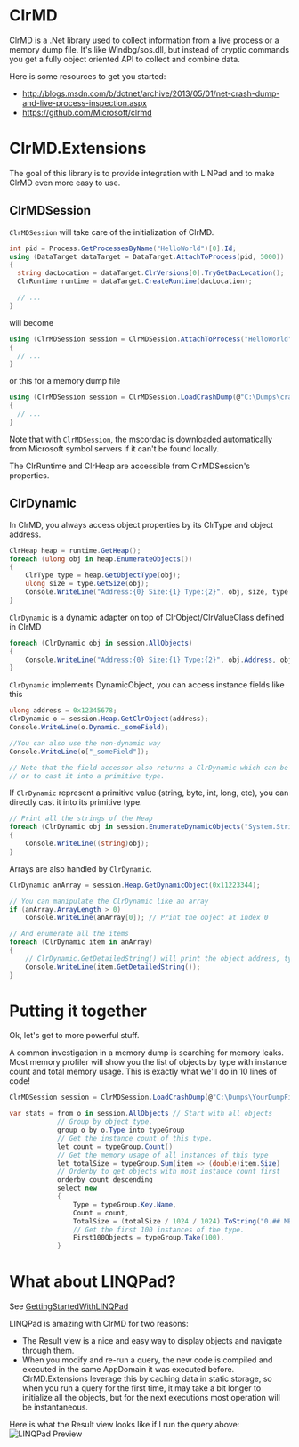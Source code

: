 # ClrMD

ClrMD is a .Net library used to collect information from a live process or a memory dump file. It's like Windbg/sos.dll,
but instead of cryptic commands you get a fully object oriented API to collect and combine data.

Here is some resources to get you started:
 - http://blogs.msdn.com/b/dotnet/archive/2013/05/01/net-crash-dump-and-live-process-inspection.aspx
 - https://github.com/Microsoft/clrmd


# ClrMD.Extensions

The goal of this library is to provide integration with LINPad and to make ClrMD even more easy to use.

## ClrMDSession

`ClrMDSession` will take care of the initialization of ClrMD.

```c#
int pid = Process.GetProcessesByName("HelloWorld")[0].Id;
using (DataTarget dataTarget = DataTarget.AttachToProcess(pid, 5000))
{
  string dacLocation = dataTarget.ClrVersions[0].TryGetDacLocation();
  ClrRuntime runtime = dataTarget.CreateRuntime(dacLocation);

  // ...
}
```

will become

```c#
using (ClrMDSession session = ClrMDSession.AttachToProcess("HelloWorld"))
{
  // ...
}
```

or this for a memory dump file

```c#
using (ClrMDSession session = ClrMDSession.LoadCrashDump(@"C:\Dumps\crash.dmp"))
{
  // ...
}
```

Note that with `ClrMDSession`, the mscordac is downloaded automatically from Microsoft symbol servers
if it can't be found locally.

The ClrRuntime and ClrHeap are accessible from ClrMDSession's properties.


## ClrDynamic

In ClrMD, you always access object properties by its ClrType and object address.

```c#
ClrHeap heap = runtime.GetHeap();
foreach (ulong obj in heap.EnumerateObjects())
{
    ClrType type = heap.GetObjectType(obj);
    ulong size = type.GetSize(obj);
    Console.WriteLine("Address:{0} Size:{1} Type:{2}", obj, size, type.Name);
}
```

`ClrDynamic` is a dynamic adapter on top of ClrObject/ClrValueClass defined in ClrMD

```c#
foreach (ClrDynamic obj in session.AllObjects)
{
    Console.WriteLine("Address:{0} Size:{1} Type:{2}", obj.Address, obj.Size, obj.TypeName);
}
```

`ClrDynamic` implements DynamicObject, you can access instance fields like this

```c#
ulong address = 0x12345678;
ClrDynamic o = session.Heap.GetClrObject(address);
Console.WriteLine(o.Dynamic._someField);

//You can also use the non-dynamic way
Console.WriteLine(o["_someField"]);

// Note that the field accessor also returns a ClrDynamic which can be used to access other inner fields
// or to cast it into a primitive type.
```

If `ClrDynamic` represent a primitive value (string, byte, int, long, etc), you can directly cast it
into its primitive type.

```c#
// Print all the strings of the Heap
foreach (ClrDynamic obj in session.EnumerateDynamicObjects("System.String"))
{
    Console.WriteLine((string)obj);
}
```

Arrays are also handled by `ClrDynamic`.

```c#
ClrDynamic anArray = session.Heap.GetDynamicObject(0x11223344);

// You can manipulate the ClrDynamic like an array
if (anArray.ArrayLength > 0)
    Console.WriteLine(anArray[0]); // Print the object at index 0

// And enumerate all the items
foreach (ClrDynamic item in anArray)
{
    // ClrDynamic.GetDetailedString() will print the object address, type and fields
    Console.WriteLine(item.GetDetailedString());
}
```

# Putting it together

Ok, let's get to more powerful stuff. 

A common investigation in a memory dump is searching for memory leaks. Most memory profiler will show you the list
of objects by type with instance count and total memory usage. This is exactly what we'll do in 10 lines of code!

```c#
ClrMDSession session = ClrMDSession.LoadCrashDump(@"C:\Dumps\YourDumpFile.dmp");

var stats = from o in session.AllObjects // Start with all objects
            // Group by object type.
            group o by o.Type into typeGroup
            // Get the instance count of this type.
            let count = typeGroup.Count()
            // Get the memory usage of all instances of this type
            let totalSize = typeGroup.Sum(item => (double)item.Size)
            // Orderby to get objects with most instance count first
            orderby count descending
            select new
            {
                Type = typeGroup.Key.Name,
                Count = count,
                TotalSize = (totalSize / 1024 / 1024).ToString("0.## MB"),
                // Get the first 100 instances of the type.
                First100Objects = typeGroup.Take(100),
            }
```

# What about LINQPad?

See [GettingStartedWithLINQPad](./doc/GettingStartedWithLINQPad.md)

LINQPad is amazing with ClrMD for two reasons:
- The Result view is a nice and easy way to display objects and navigate through them.
- When you modify and re-run a query, the new code is compiled and executed in the same AppDomain it was executed before.
  ClrMD.Extensions leverage this by caching data in static storage, so when you run a query for the first time,
  it may take a bit longer to initialize all the objects, but for the next executions most operation will be instantaneous.

Here is what the Result view looks like if I run the query above:
![LINQPad Preview](https://raw.githubusercontent.com/JeffCyr/ClrMD.Extensions/master/img/LINQPad_Preview.png)
